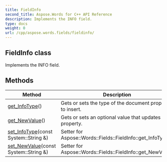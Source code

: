 ```yaml
---
title: FieldInfo
second_title: Aspose.Words for C++ API Reference
description: Implements the INFO field. 
type: docs
weight: 0
url: /cpp/aspose.words.fields/fieldinfo/
---
```

## FieldInfo class


Implements the INFO field. 

## Methods

| Method | Description |
| --- | --- |
| [get_InfoType](./get_infotype/)() | Gets or sets the type of the document property to insert.  |
| [get_NewValue](./get_newvalue/)() | Gets or sets an optional value that updates the property.  |
| [set_InfoType](./set_infotype/)(const System::String &) | Setter for Aspose::Words::Fields::FieldInfo::get_InfoType.  |
| [set_NewValue](./set_newvalue/)(const System::String &) | Setter for Aspose::Words::Fields::FieldInfo::get_NewValue.  |
